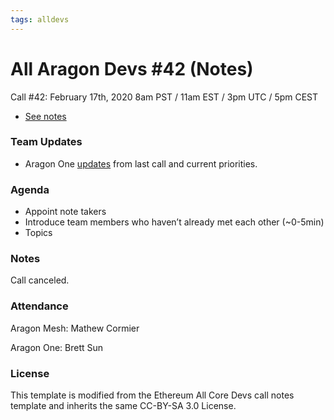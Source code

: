 ```yaml
---
tags: alldevs
---
```


# All Aragon Devs #42 (Notes)
Call #42: February 17th, 2020 8am PST / 11am EST / 3pm UTC / 5pm CEST

- [See notes](#notes)


### Team Updates

* Aragon One [updates](https://forum.aragon.org/t/all-aragon-devs-updates-and-planning-42/1866/2?u=mcormier) from last call and current priorities.


### Agenda
* Appoint note takers
* Introduce team members who haven’t already met each other (~0-5min)
* Topics

### Notes

Call canceled.


### Attendance


Aragon Mesh: Mathew Cormier

Aragon One: Brett Sun


### License
This template is modified from the Ethereum All Core Devs call notes template and inherits the same CC-BY-SA 3.0 License.
